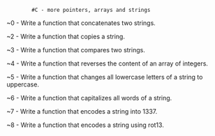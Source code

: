 			#C - more pointers, arrays and strings

~0 - Write a function that concatenates two strings.

~2 - Write a function that copies a string.

~3 - Write a function that compares two strings.

~4 - Write a function that reverses the content of an array of integers.

~5 - Write a function that changes all lowercase letters of a string to uppercase.

~6 - Write a function that capitalizes all words of a string.

~7 - Write a function that encodes a string into 1337.

~8 - Write a function that encodes a string using rot13.
